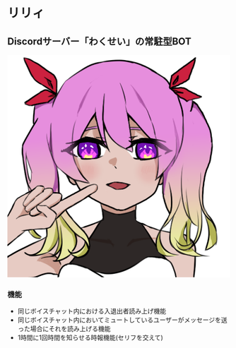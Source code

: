 # リリィ
## Discordサーバー「わくせい」の常駐型BOT

![リリィ画像](リリィ.png)

### 機能
- 同じボイスチャット内における入退出者読み上げ機能
- 同じボイスチャット内においてミュートしているユーザーがメッセージを送った場合にそれを読み上げる機能
- 1時間に1回時間を知らせる時報機能(セリフを交えて)